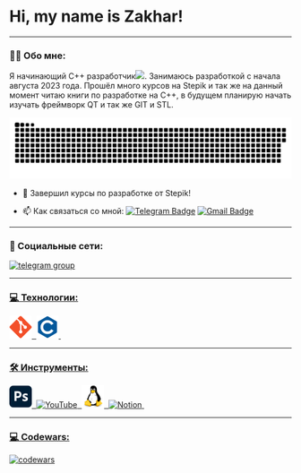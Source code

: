 
# Hi, my name is Zakhar!

---

### :man_technologist: Обо мне:

Я начинающий C++ разработчик<img src="https://media.giphy.com/media/WUlplcMpOCEmTGBtBW/giphy.gif" width="30px">. Занимаюсь разработкой с начала августа 2023 года. Прошёл много курсов на Stepik и так же на данный момент читаю книги по разработке на C++, в будущем планирую начать изучать фреймворк QT и так же GIT и STL.

<p align="center">
 <img width="600" src="snake.svg" alt="snake"/>
</p> 

- :seedling: Завершил курсы по разработке от Stepik!

- :mailbox: Как связаться со мной: [![Telegram Badge](https://img.shields.io/badge/-bladykozakhar-blue?style=flat&logo=Telegram&logoColor=white)](https://t.me/develop_c) [![Gmail Badge](https://img.shields.io/badge/-Gmail-red?style=flat&logo=Gmail&logoColor=white)](mailto:bladykozakhar@gmail.com)

---

### 🤝 Социальные сети:

  <div id="badges">
    </a>
    <a href="https://t.me/develop_c" target="_blank">
      <img src="https://cdn-icons-png.flaticon.com/512/2111/2111646.png" width="40" height="40" alt="telegram group" />
  </div>

---

### 💻 Технологии:

<div>
  <img src="https://github.com/devicons/devicon/blob/master/icons/git/git-original.svg" title="git" alt="git" width="40" height="40"/>&nbsp
  <img src="https://github.com/devicons/devicon/blob/master/icons/c/c-plain.svg" title="C" alt="C" width="40" height="40"/>&nbsp;
</div>

---

### 🛠 Инструменты:

<div>
  <img src="https://github.com/devicons/devicon/blob/master/icons/photoshop/photoshop-plain.svg" title="photoshop" alt="photoshop" width="40" height="40"/>&nbsp;
  <img src="https://upload.wikimedia.org/wikipedia/commons/9/9e/YouTube_Logo_%282013-2017%29.svg" title="YouTube" alt="YouTube" width="40" height="40"/>&nbsp;
  <img src="https://github.com/devicons/devicon/blob/master/icons/linux/linux-original.svg" title="linux" alt="linux" width="40" height="40"/>&nbsp;
  <img src="https://upload.wikimedia.org/wikipedia/commons/e/e9/Notion-logo.svg" title="Notion" alt="Notion" width="40" height="40"/>&nbsp;
</div>

---

### 💻 Codewars:

![codewars](https://www.codewars.com/users/zakharbladyko/badges/large)

<!-- ### ⚙️ GitHub статистика:

<table>
  <tr>
    <td>
      <img align="left" src="http://github-readme-streak-stats.herokuapp.com?user=zakharbladyko1&theme=dark&background=000000" alt="webDev's Github stats" />
    </td>
    <td>
      <img height="195px" align="right" alt="webDev's Github Languages" src="https://github-readme-stats-sigma-five.vercel.app/api/top-langs/?username=zakharbladyko1&layout=compact&theme=vision-friendly-dark" />
    </td>
  </tr>
</table> -->

<!-- ![Visitor Badge](https://visitor-badge.laobi.icu/badge?page_id=zakharbladyko1) --!>
